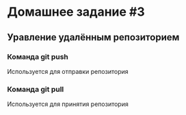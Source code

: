 # Домашнее задание #3

## Уравление удалённым репозиторием

### Команда git push

Используется для отправки репозитория

### Команда git pull

Используется для принятия репозитория

